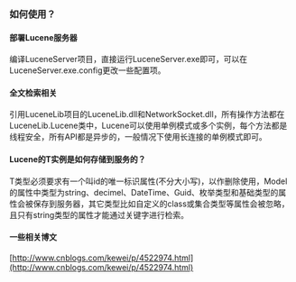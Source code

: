 ### 如何使用？
#### 部署Lucene服务器
编译LuceneServer项目，直接运行LuceneServer.exe即可，可以在LuceneServer.exe.config更改一些配置项。

#### 全文检索相关
引用LuceneLib项目的LuceneLib.dll和NetworkSocket.dll，所有操作方法都在LuceneLib.Lucene<T>类中，Lucene<T>可以使用单例模式或多个实例，每个方法都是线程安全，所有API都是异步的，一般情况下使用长连接的单例模式即可。

#### Lucene<T>的T实例是如何存储到服务的？
T类型必须要求有一个叫id的唯一标识属性(不分大小写)，以作删除使用，Model的属性中类型为string、decimel、DateTime、Guid、枚举类型和基础类型的属性会被保存到服务器，其它类型比如自定义的class或集合类型等属性会被忽略，且只有string类型的属性才能通过关键字进行检索。

#### 一些相关博文
[http://www.cnblogs.com/kewei/p/4522974.html](http://www.cnblogs.com/kewei/p/4522974.html)
